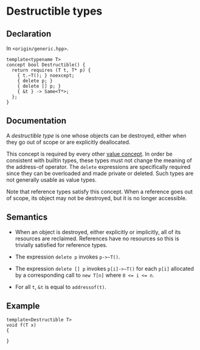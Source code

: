 
# Destructible types

## Declaration

In `<origin/generic.hpp>`.

``` {.cpp}
template<typename T>
concept bool Destructible() {
  return requires (T t, T* p) {
    { t.~T(); } noexcept;
    { delete p; }
    { delete [] p; }
    { &t } -> Same<T*>;
  };
}
```

## Documentation

A *destructible type* is one whose objects can be destroyed, either
when they go out of scope or are explicitly deallocated. 

This concept is required by every other [value concept](value.html). In 
order be consistent with builtin types, these types must not change
the meaning of the address-of operator. The `delete` expressions are
specifically required since they can be overloaded and made private
or deleted. Such types are not generally usable as value types.

Note that reference types satisfy this concept. When a reference goes out of
scope, its object may not be destroyed, but it is no longer accessible.

## Semantics

- When an object is destroyed, either explicitly or implicitly, all of
its resources are reclaimed. References have no resources so this
is trivially satisfied for reference types.

- The expression `delete p` invokes `p->~T()`.

- The expression `delete [] p` invokes `p[i]->~T()` for each
  `p[i]` allocated by a corresponding call to `new T[n]` where
  `0 <= i <= n`.

- For all `t`, `&t` is equal to `addressof(t)`.


## Example


``` {.cpp}
template<Destructible T>
void f(T x)
{

}
```
